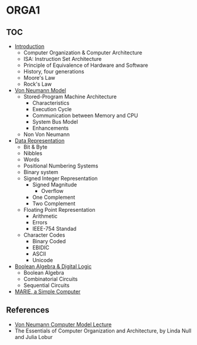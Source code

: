 # ORGA1

## TOC

* [Introduction](./intro)
  * Computer Organization & Computer Architecture
  * ISA: Instruction Set Architecture
  * Principle of Equivalence of Hardware and Software
  * History, four generations
  * Moore's Law
  * Rock's Law
* [Von Neumann Model](./von-neumann)
  * Stored-Program Machine Architecture
    * Characteristics
    * Execution Cycle
    * Communication between Memory and CPU
    * System Bus Model
    * Enhancements
  * Non Von Neumann
* [Data Representation](./data-representation)
  * Bit & Byte
  * Nibbles
  * Words
  * Positional Numbering Systems
  * Binary system
  * Signed Integer Representation
    * Signed Magnitude
      * Overflow
    * One Complement
    * Two Complement
  * Floating Point Representation
    * Arithmetic
    * Errors
    * IEEE-754 Standad
  * Character Codes
    * Binary Coded
    * EBIDIC
    * ASCII
    * Unicode
* [Boolean Algebra & Digital Logic](./logic)
  * Boolean Algebra
  * Combinatorial Circuits
  * Sequential Circuits
* [MARIE, a Simple Computer](./marie)

## References

* [Von Neumann Computer Model Lecture](http://www.c-jump.com/CIS77/CPU/VonNeumann/lecture.html)
* The Essentials of Computer Organization and Architecture, by Linda Null and Julia Lobur